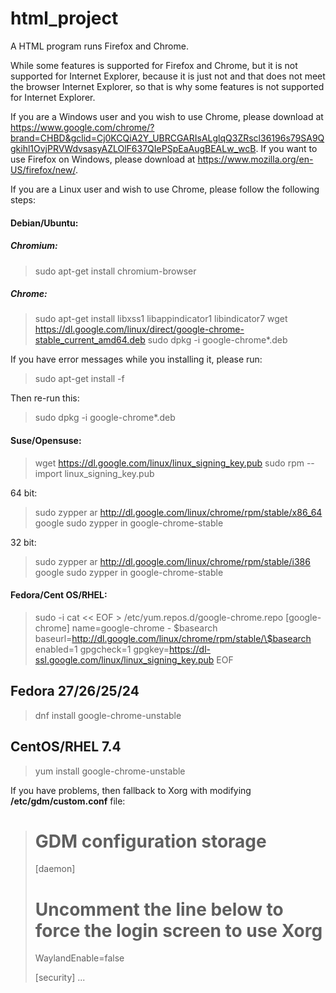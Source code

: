 # html_project
A HTML program runs Firefox and Chrome.

While some features is supported for Firefox and Chrome, but it is not supported for Internet Explorer, because it is just not and that does not meet the browser Internet Explorer, so that is why some features is not supported for Internet Explorer.

If you are a Windows user and you wish to use Chrome, please download at https://www.google.com/chrome/?brand=CHBD&gclid=Cj0KCQiA2Y_UBRCGARIsALglqQ3ZRscl36196s79SA9Qgkihl1OvjPRVWdvsasyAZLOlF637QIePSpEaAugBEALw_wcB. If you want to use Firefox on Windows, please download at https://www.mozilla.org/en-US/firefox/new/.


If you are a Linux user and wish to use Chrome, please follow the following steps:
#### Debian/Ubuntu:
##### Chromium:
> sudo apt-get install chromium-browser

##### Chrome:
> sudo apt-get install libxss1 libappindicator1 libindicator7
> wget https://dl.google.com/linux/direct/google-chrome-stable_current_amd64.deb
> sudo dpkg -i google-chrome*.deb

If you have error messages while you installing it, please run:

> sudo apt-get install -f

Then re-run this:

> sudo dpkg -i google-chrome*.deb
#### Suse/Opensuse:
> wget https://dl.google.com/linux/linux_signing_key.pub
> sudo rpm --import linux_signing_key.pub

64 bit:
> sudo zypper ar http://dl.google.com/linux/chrome/rpm/stable/x86_64 google
> sudo zypper in google-chrome-stable

32 bit:
> sudo zypper ar http://dl.google.com/linux/chrome/rpm/stable/i386 google
> sudo zypper in  google-chrome-stable
#### Fedora/Cent OS/RHEL:
> sudo -i
> cat << EOF > /etc/yum.repos.d/google-chrome.repo
[google-chrome]
name=google-chrome - \$basearch
baseurl=http://dl.google.com/linux/chrome/rpm/stable/\$basearch
enabled=1
gpgcheck=1
gpgkey=https://dl-ssl.google.com/linux/linux_signing_key.pub
EOF

## Fedora 27/26/25/24
> dnf install google-chrome-unstable

## CentOS/RHEL 7.4
> yum install google-chrome-unstable

If you have problems, then fallback to Xorg with modifying **/etc/gdm/custom.conf** file:

> # GDM configuration storage
>
> [daemon]
> # Uncomment the line below to force the login screen to use Xorg
> WaylandEnable=false
>
> [security]
> ...
